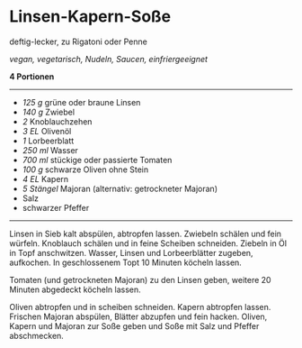 # Linsen-Kapern-Soße

deftig-lecker, zu Rigatoni oder Penne

*vegan, vegetarisch, Nudeln, Saucen, einfriergeeignet*

**4 Portionen**

---

- *125 g* grüne oder braune Linsen
- *140 g* Zwiebel
- *2* Knoblauchzehen
- *3 EL* Olivenöl
- *1* Lorbeerblatt
- *250 ml* Wasser
- *700 ml* stückige oder passierte Tomaten
- *100 g* schwarze Oliven ohne Stein
- *4 EL* Kapern
- *5 Stängel* Majoran (alternativ: getrockneter Majoran)
- Salz
- schwarzer Pfeffer

---

Linsen in Sieb kalt abspülen, abtropfen lassen. Zwiebeln schälen und fein würfeln. Knoblauch schälen und in feine Scheiben schneiden. Ziebeln in Öl in Topf anschwitzen. Wasser, Linsen und Lorbeerblätter zugeben, aufkochen. In geschlossenem Topt 10 Minuten köcheln lassen.

Tomaten (und getrockneten Majoran) zu den Linsen geben, weitere 20 Minuten abgedeckt köcheln lassen.

Oliven abtropfen und in scheiben schneiden. Kapern abtropfen lassen. Frischen Majoran abspülen, Blätter abzupfen und fein hacken. Oliven, Kapern und Majoran zur Soße geben und Soße mit Salz und Pfeffer abschmecken.
